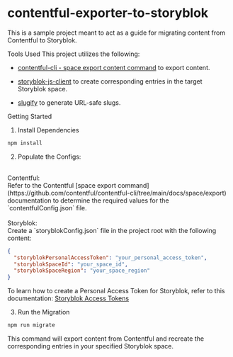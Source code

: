 # contentful-exporter-to-storyblok

This is a sample project meant to act as a guide for migrating content from Contentful to Storyblok.

Tools Used
This project utilizes the following:

- [contentful-cli - space export content command](https://github.com/contentful/contentful-cli/tree/main/docs/space/export) to export content.

- [storyblok-js-client](https://github.com/storyblok/storyblok-js-client) to create corresponding entries in the target Storyblok space.

- [slugify](https://github.com/simov/slugify) to generate URL-safe slugs.

Getting Started

1. Install Dependencies

```bash
npm install
```

2. Populate the Configs:

<br/>
Contentful:
<br/>
Refer to the Contentful [space export command](https://github.com/contentful/contentful-cli/tree/main/docs/space/export) documentation to determine the required values for the `contentfulConfig.json` file.
<br/>
<br/>
Storyblok:
<br/>
Create a `storyblokConfig.json` file in the project root with the following content:

```json
{
  "storyblokPersonalAccessToken": "your_personal_access_token",
  "storyblokSpaceId": "your_space_id",
  "storyblokSpaceRegion": "your_space_region"
}
```

To learn how to create a Personal Access Token for Storyblok, refer to this documentation:
[Storyblok Access Tokens](https://www.storyblok.com/docs/concepts/access-tokens)

3. Run the Migration

```bash
npm run migrate
```

This command will export content from Contentful and recreate the corresponding entries in your specified Storyblok space.
